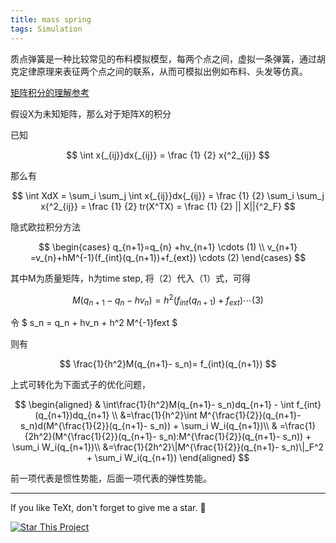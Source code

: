 ```yaml
---
title: mass spring
tags: Simulation
---
```

质点弹簧是一种比较常见的布料模拟模型，每两个点之间，虚拟一条弹簧，通过胡克定律原理来表征两个点之间的联系，从而可模拟出例如布料、头发等仿真。
<!--more-->

[矩阵积分的理解参考](https://blog.csdn.net/seamanj/article/details/53300058)

假设X为未知矩阵，那么对于矩阵X的积分

已知

$$ \int x{_{ij}}dx{_{ij}} = \frac {1} {2} x{^2_{ij}} $$

那么有

$$ \int XdX = \sum_i \sum_j \int x{_{ij}}dx{_{ij}} = \frac {1} {2} \sum_i \sum_j x{^2_{ij}} = \frac {1} {2} tr(X^TX) =  \frac {1} {2} || X||{^2_F} $$


隐式欧拉积分方法

$$ \begin{cases} q_{n+1}=q_{n} +hv_{n+1}  \cdots (1)  \\
v_{n+1} =v_{n}+hM^{-1}(f_{int}(q_{n+1})+f_{ext})  \cdots  (2)
\end{cases} $$

其中M为质量矩阵，h为time step, 将（2）代入（1）式，可得

$$　M(q_{n+1}- q_n-hv_n)  = h^2(f_{int}(q_{n+1})+ f_{ext})  \cdots  (3) $$

令
$ s_n =  q_n + hv_n + h^2 M^{-1}fext $  

则有

$$ \frac{1}{h^2}M(q_{n+1}- s_n)= f_{int}(q_{n+1}) $$

上式可转化为下面式子的优化问题，

$$ \begin{aligned}
& \int\frac{1}{h^2}M(q_{n+1}- s_n)dq_{n+1} - \int f_{int}(q_{n+1})dq_{n+1} \\
&=\frac{1}{h^2}\int M^{\frac{1}{2}}(q_{n+1}- s_n)d(M^{\frac{1}{2}}(q_{n+1}- s_n)) + \sum_i W_i(q_{n+1})\\
&  =\frac{1}{2h^2}(M^{\frac{1}{2}}(q_{n+1}- s_n):M^{\frac{1}{2}}(q_{n+1}- s_n)) + \sum_i W_i(q_{n+1})\\
&=\frac{1}{2h^2}\|M^{\frac{1}{2}}(q_{n+1}- s_n)\|_F^2 + \sum_i W_i(q_{n+1})
\end{aligned} $$

前一项代表是惯性势能，后面一项代表的弹性势能。



---

If you like TeXt, don't forget to give me a star. :star2:

[![Star This Project](https://img.shields.io/github/stars/kitian616/jekyll-TeXt-theme.svg?label=Stars&style=social)](https://github.com/fwzhuang/fwzhuang.github.io)